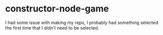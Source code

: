 # constructor-node-game

 I had some issue with making my repo, I probably had something selected the first time that I didn't need to be selected. 